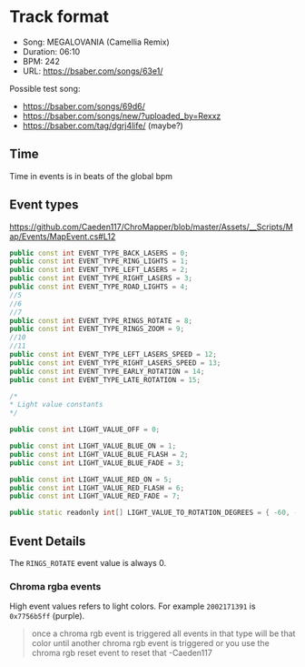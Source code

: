 # Track format

* Song: MEGALOVANIA (Camellia Remix)
* Duration: 06:10
* BPM: 242
* URL: https://bsaber.com/songs/63e1/

Possible test song:

* https://bsaber.com/songs/69d6/
* https://bsaber.com/songs/new/?uploaded_by=Rexxz
* https://bsaber.com/tag/dgrj4life/ (maybe?)

## Time

Time in events is in beats of the global bpm

## Event types

https://github.com/Caeden117/ChroMapper/blob/master/Assets/__Scripts/Map/Events/MapEvent.cs#L12

```cpp
public const int EVENT_TYPE_BACK_LASERS = 0;
public const int EVENT_TYPE_RING_LIGHTS = 1;
public const int EVENT_TYPE_LEFT_LASERS = 2;
public const int EVENT_TYPE_RIGHT_LASERS = 3;
public const int EVENT_TYPE_ROAD_LIGHTS = 4;
//5
//6
//7
public const int EVENT_TYPE_RINGS_ROTATE = 8;
public const int EVENT_TYPE_RINGS_ZOOM = 9;
//10
//11
public const int EVENT_TYPE_LEFT_LASERS_SPEED = 12;
public const int EVENT_TYPE_RIGHT_LASERS_SPEED = 13;
public const int EVENT_TYPE_EARLY_ROTATION = 14;
public const int EVENT_TYPE_LATE_ROTATION = 15;

/*
* Light value constants
*/

public const int LIGHT_VALUE_OFF = 0;

public const int LIGHT_VALUE_BLUE_ON = 1;
public const int LIGHT_VALUE_BLUE_FLASH = 2;
public const int LIGHT_VALUE_BLUE_FADE = 3;

public const int LIGHT_VALUE_RED_ON = 5;
public const int LIGHT_VALUE_RED_FLASH = 6;
public const int LIGHT_VALUE_RED_FADE = 7;

public static readonly int[] LIGHT_VALUE_TO_ROTATION_DEGREES = { -60, -45, -30, -15, 15, 30, 45, 60 };
```

## Event Details

The `RINGS_ROTATE` event value is always 0.

### Chroma rgba events

High event values refers to light colors. For example `2002171391` is `0x7756b5ff` (purple).

> once a chroma rgb event is triggered all events in that type will be that color until another chroma rgb event is triggered
or you use the chroma rgb reset event to reset that -Caeden117
